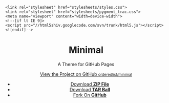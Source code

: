 <!doctype html>
<html>
  <head>
    <meta charset="utf-8">
    <meta http-equiv="X-UA-Compatible" content="chrome=1">
    <title>Minimal by Steve Smith</title>

    <link rel="stylesheet" href="stylesheets/styles.css">
    <link rel="stylesheet" href="stylesheets/pygment_trac.css">
    <meta name="viewport" content="width=device-width">
    <!--[if lt IE 9]>
    <script src="//html5shiv.googlecode.com/svn/trunk/html5.js"></script>
    <![endif]-->
  </head>
  <body>
    <div class="wrapper">
      <header>
        <h1>Minimal</h1>
        <p>A Theme for GitHub Pages</p>
        <p class="view"><a href="http://github.com/orderedlist/minimal">View the Project on GitHub <small>orderedlist/minimal</small></a></p>
        <ul>
          <li><a href="https://github.com/orderedlist/minimal/zipball/master">Download <strong>ZIP File</strong></a></li>
          <li><a href="https://github.com/orderedlist/minimal/tarball/master">Download <strong>TAR Ball</strong></a></li>
          <li><a href="http://github.com/orderedlist/minimal">Fork On <strong>GitHub</strong></a></li>
        </ul>
      </header>
